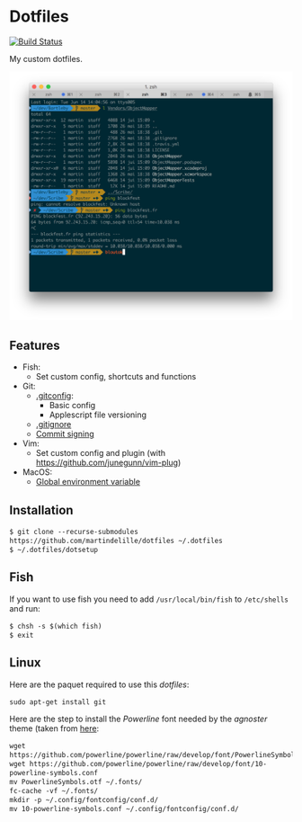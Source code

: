 # Dotfiles

[![Build Status](https://travis-ci.org/MartinDelille/dotfiles.svg?branch=master)](https://travis-ci.org/MartinDelille/dotfiles)

My custom dotfiles.

![Screenshot](screenshot.png)

## Features

- Fish:
  - Set custom config, shortcuts and functions
- Git:
  - [.gitconfig](git/.gitignore):
    - Basic config
    - Applescript file versioning
  - [.gitignore](git/.gitignore)
  - [Commit signing](git/README.md#signing-commit)
- Vim:
  - Set custom config and plugin (with <https://github.com/junegunn/vim-plug>)
- MacOS:
  - [Global environment variable](my.env.plist)

## Installation

```
$ git clone --recurse-submodules https://github.com/martindelille/dotfiles ~/.dotfiles
$ ~/.dotfiles/dotsetup
```

## Fish

If you want to use fish you need to add `/usr/local/bin/fish` to `/etc/shells` and run:

```
$ chsh -s $(which fish)
$ exit
```

## Linux

Here are the paquet required to use this *dotfiles*:

```
sudo apt-get install git
```

Here are the step to install the *Powerline* font needed by the *agnoster* theme (taken from [here](https://powerline.readthedocs.org/en/latest/installation/linux.html#fonts-installation):

```
wget https://github.com/powerline/powerline/raw/develop/font/PowerlineSymbols.otf
wget https://github.com/powerline/powerline/raw/develop/font/10-powerline-symbols.conf
mv PowerlineSymbols.otf ~/.fonts/
fc-cache -vf ~/.fonts/
mkdir -p ~/.config/fontconfig/conf.d/
mv 10-powerline-symbols.conf ~/.config/fontconfig/conf.d/
```

